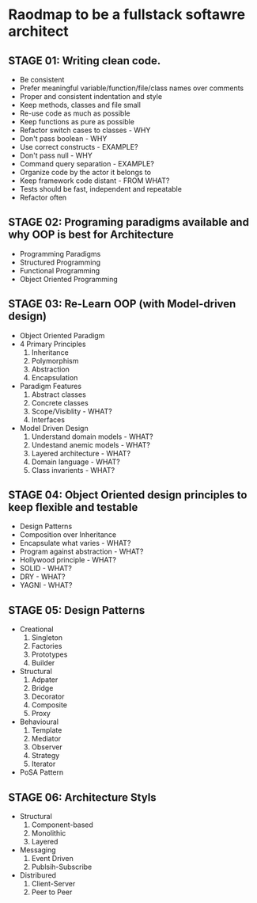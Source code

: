# Raodmap to be a fullstack softawre architect

## STAGE 01: Writing clean code.
- Be consistent
- Prefer meaningful variable/function/file/class names over comments
- Proper and consistent indentation and style
- Keep methods, classes and file small
- Re-use code as much as possible
- Keep functions as pure as possible
- Refactor switch cases to classes - WHY
- Don't pass boolean - WHY
- Use correct constructs - EXAMPLE?
- Don't pass null - WHY
- Command query separation - EXAMPLE?
- Organize code by the actor it belongs to
- Keep framework code distant - FROM WHAT?
- Tests should be fast, independent and repeatable
- Refactor often

## STAGE 02: Programing paradigms available and why OOP is best for Architecture
- Programming Paradigms
- Structured Programming
- Functional Programming
- Object Oriented Programming

## STAGE 03: Re-Learn OOP (with Model-driven design)
- Object Oriented Paradigm
- 4 Primary Principles
  1. Inheritance
  2. Polymorphism
  3. Abstraction
  4. Encapsulation
- Paradigm Features
  1. Abstract classes
  2. Concrete classes
  3. Scope/Visiblity - WHAT?
  4. Interfaces
- Model Driven Design
  1. Understand domain models - WHAT?
  2. Undestand anemic models - WHAT?
  3. Layered architecture - WHAT?
  4. Domain language - WHAT?
  5. Class invarients - WHAT?

## STAGE 04: Object Oriented design principles to keep flexible and testable
- Design Patterns
- Composition over Inheritance
- Encapsulate what varies - WHAT?
- Program against abstraction - WHAT?
- Hollywood principle - WHAT?
- SOLID - WHAT?
- DRY - WHAT?
- YAGNI - WHAT?

## STAGE 05: Design Patterns
- Creational
  1. Singleton
  2. Factories
  3. Prototypes
  4. Builder
- Structural
  1. Adpater
  2. Bridge
  3. Decorator
  4. Composite
  5. Proxy
- Behavioural
  1. Template
  2. Mediator
  3. Observer
  4. Strategy
  5. Iterator
- PoSA Pattern

## STAGE 06: Architecture Styls
- Structural
  1. Component-based
  2. Monolithic
  3. Layered
- Messaging
  1. Event Driven
  2. Publsih-Subscribe
- Distribured
  1. Client-Server
  2. Peer to Peer